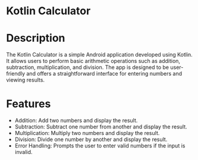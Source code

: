 # Kotlin Calculator

# Description

The Kotlin Calculator is a simple Android application developed using Kotlin. It allows users to perform basic arithmetic operations such as addition, subtraction, multiplication, and division. The app is designed to be user-friendly and offers a straightforward interface for entering numbers and viewing results.

# Features

- Addition: Add two numbers and display the result.
- Subtraction: Subtract one number from another and display the result.
- Multiplication: Multiply two numbers and display the result.
- Division: Divide one number by another and display the result.
- Error Handling: Prompts the user to enter valid numbers if the input is invalid.

